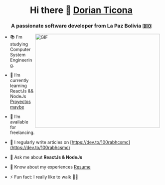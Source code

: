 <h1 align="center"> Hi there 👋 <a href="https://github.com/IvanTicona" target="blank">
Dorian Ticona</a></h1>

<h3 align="center">A passionate software developer from La Paz Bolivia 🇧🇴</h3>

<a> <img align="right" top="500" height="300" width="400" alt="GIF" src="https://media.giphy.com/media/QXwtfadqo7wbfmT46H/giphy.gif?cid=ecf05e47yif5n9kof0sp3vfhuz2xsg07geeit6z9msgt8tpm&ep=v1_gifs_search&rid=giphy.gif&ct=g"> </a>
<!-- <img align="right" top="500" height="300" width="400" alt="GIF" src="https://media.giphy.com/media/SWoSkN6DxTszqIKEqv/giphy.gif">-->

- 📚 I'm studying Computer System Engineering.

- 🌱 I’m currently learning ReactJs && NodeJs <a href="#" target="blank">Proyectos maybe</a>

- 🤝 I’m available for freelancing.

- 📝 I regularly write articles on [https://dev.to/100rabhcsmc](https://dev.to/100rabhcsmc)

- 💬 Ask me about **ReactJs & NodeJs**

- 📄 Know about my experiences <a href="#" target="blank">Resume</a>

- ⚡ Fun fact: I really like to walk 🚶‍♂️ 
<br/>


<!--
- 🔭 I’m currently working on ...
- 🌱 I’m currently learning ...
- 👯 I’m looking to collaborate on ...
- 🤔 I’m looking for help with ...
- 💬 Ask me about ...
- 📫 How to reach me: ...
- 😄 Pronouns: ...
- ⚡ Fun fact: ...
-->

